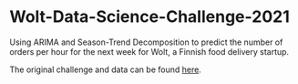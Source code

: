# Wolt-Data-Science-Challenge-2021
Using ARIMA and Season-Trend Decomposition to predict the number of orders per hour for the next week for Wolt, a Finnish food delivery startup.

The original challenge and data can be found [here](https://github.com/woltapp/data-science-summer-intern-2021).
